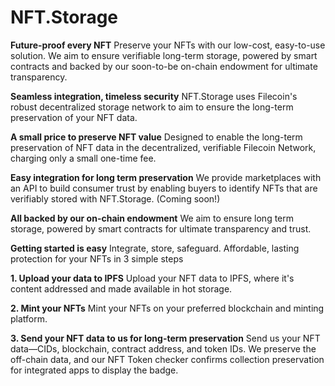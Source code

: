 # NFT.Storage


**Future-proof every NFT**
Preserve your NFTs with our low-cost, easy-to-use solution. We aim to ensure verifiable long-term storage, powered by smart contracts and backed by our soon-to-be on-chain endowment for ultimate transparency.


**Seamless integration, timeless security**
NFT.Storage uses Filecoin's robust decentralized storage network to aim to ensure the long-term preservation of your NFT data.

**A small price to preserve NFT value**
Designed to enable the long-term preservation of NFT data in the decentralized, verifiable Filecoin Network, charging only a small one-time fee.

**Easy integration for long term preservation**
We provide marketplaces with an API to build consumer trust by enabling buyers to identify NFTs that are verifiably stored with NFT.Storage. (Coming soon!)

**All backed by our on-chain endowment**
We aim to ensure long term storage, powered by smart contracts for ultimate transparency and trust.


**Getting started is easy**
Integrate, store, safeguard. Affordable, lasting protection
for your NFTs in 3 simple steps

**1. Upload your data to IPFS**
Upload your NFT data to IPFS, where it's content addressed and made available in hot storage.


**2. Mint your NFTs**
Mint your NFTs on your preferred blockchain and minting platform.


**3. Send your NFT data to us for long-term preservation**
Send us your NFT data—CIDs, blockchain, contract address, and token IDs. We preserve the off-chain data, and our NFT Token checker confirms collection preservation for integrated apps to display the badge.
